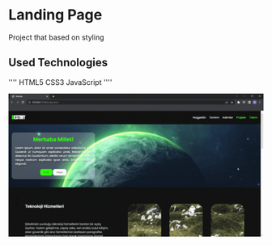 # Landing Page
Project that based on styling
## Used Technologies

''''
HTML5 CSS3 JavaScript
''''

<img src="screen.gif">